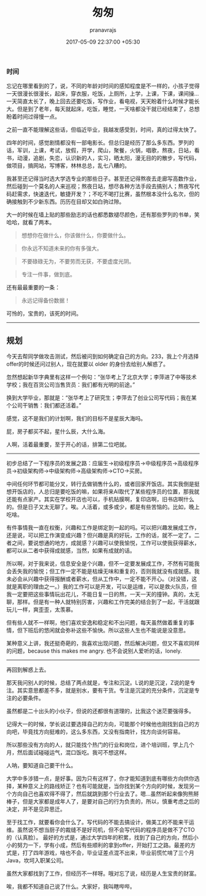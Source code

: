 ﻿---
layout: post
title:  "匆匆"
date:   2017-05-09 22:37:00 +05:30
categories: example
author: pranavrajs
github_repo_username: pranavrajs
github_repo : lucid
featured_image: /images/cf3c275egw1f8csta4d1nj20s61e0b2a.jpg
comments: true
---

### 时间

忘记在哪里看到的了，说，不同的年龄对时间的感知程度是不一样的，小孩子觉得一天很漫长很漫长，起床，穿衣服，吃饭，上厕所，上学，上课，下课，课间操...一天简直太长了，晚上回去还要吃饭，写作业，看电视，天天盼着什么时候才能长大。但是到了老年，每天就起床，吃饭，睡觉，一天啥都没干就已经结束了，总想盼着时间过得慢一点。

<!-- more -->

之前一直不能理解这些话，但临近毕业，我越发感受到，时间，真的过得太快了。

四年的时间，感觉剧情都没有一部电影长。但总归是经历了那么多东西。罗列的话，军训，上课，考试，放假，开学，爬山，聚餐，火锅，唱歌，熬夜，日站，看书，动漫，追剧，失恋，认识新的人，实习，晒太阳，漫无目的的散步，写代码，做项目，搞网站，写博客，林林总总，乱七八糟的。

我甚至还记得当时选大学选专业的那些日子。甚至还记得熬夜去走廊写高数作业，然后碰到一个莫名的人来巡视；熬夜日站，想尽各种方法手段去搞别人；熬夜写代码赶需求，快速迭代，敏捷开发？；不吃不喝打比赛，虽然根本没什么名次，但的确接触到不少新东西。历历在目却又如白驹过隙。

大一的时候在墙上贴的那些励志的话也都悉数褪尽颜色，还有那些罗列的书单，笑哈哈，就看了两本。

> 想想你在做什么，你该做什么，你要做什么。

> 你永远不知道未来的你有多强大。

> 不要碌碌无为，不要劳而无获，不要虚度光阴。

> 专注一件事，做到底。

还有最最重要的一条：

> 永远记得备份数据！

可怜的，宝贵的，该死的时间。

---

## 规划

今天去帮同学做攻击测试，然后被问到如何确定自己的方向。233，我上个月选择offer的时候还问过别人，现在就要以 older 的身份去给别人解惑了。

忽然想起新华字典里有这样一个例句：“张华考上了北京大学；李萍进了中等技术学校；我在百货公司当售货员：我们都有光明的前途。”

换到大学毕业，那就是：“张华考上了研究生；李萍去了创业公司写代码；我在某个公司干销售：我们都还活着。”

感觉，这不是我们的计划啊，我们的目标不是星辰大海吗。

屁，房子都买不起，星什么辰，大什么海。

人啊，活着最重要，至于开心的话，排第二位吧就。

---

初步总结了一下程序员的发展之路：应届生→初级程序员→中级程序员→高级程序员→初级架构师→中级架构师→高级架构师→CTO→买房。

中间任何环节都可能分叉，转行去做销售什么的，或者回家开饭店。其实我倒是挺想开饭店的，人总归是要吃饭的嘛，如果将来AI取代了某些程序员的位置，那我就还能有点家产。其实在学校开店也可以，手机贴膜啊，复印店啊，旧书店啊什么的。但是日子又太无聊了。唉。人活着，或多或少，都是有些苦恼的。比如，晚上吃啥。


有件事情我一直在权衡，兴趣和工作是绑定到一起的吗。可以把兴趣发展成工作，还是说，可以把工作演变成兴趣？但兴趣是真的好玩，工作的话，就不一定了。二者之间，要说想通的地方，成就感？兴趣可以使我愉悦，工作可以使我获得薪水，都可以从二者中获得成就感，当然，如果有成就的话。

所以啊，对于我来说，信息安全是个兴趣，但不一定要发展成工作，不然有可能我会丢失我的愉悦；但工作一定不能是枯燥无味和重复的，否则我就没有成就感。我未必会从兴趣中获得报酬或者薪水，但从工作中，一定不能不开心。（对没错，这就是离职的理由之一。）我的工作可以是开发，可以是运维，可以是救火队员，但我一定要把这些事情玩出花儿，不能日复一日的熬，一天一天的撞钟。真的，太无聊，那样。但是有一种人就特别厉害，兴趣和工作完美的结合到了一起，干活就跟玩儿一样，爽歪歪，太羡慕。

但有些人就不一样啊，他们喜欢安逸和稳定和不出问题，每天虽然做着重复的事情，但下班后的悠闲就会弥补这些不愉快。所以这些人生也不能说是没意思。

某种意义上讲，我还挺奇葩的，我喜欢出现问题，然后解决问题，但又不喜欢同样的问题，because this makes me angry. 也不会说别人爱听的话，lonely.

---

再回到解惑上去。

那天我问别人的时候，总结了两点就是，专注和沉淀。L说的是沉淀，Z说的是专注。其实意思都差不多，就是别水，要有干货。专注是沉淀的充分条件，沉淀是专注的必要条件。

虽然都是二十出头的小伙子，但说的还都很有道理的，比我这个迷茫要强得多。

记得大一的时候，学长说过要选择自己的方向，可能那个时候他也刚找到自己的方向吧，毕竟找方向挺难的，这么多东西，又没有指南针，找方向谈何容易。

所以那些没有方向的人，就只能找个热门的行业和岗位，进个培训班，学上几个月，然后面试碰碰运气，混口饭吃。我可不想这样。

人呐，要知道自己要干什么。

大学中多涉猎一点，是好事。因为只有这样了，你才能知道到底有哪些方向供你选择，某种意义上的路线矫正？也有可能就是，当你找到某个方向的时候，发现另一个方向自己也喜欢得不得了，然后就跳到那个行业去了。嗯...虽然听起来像狗熊掰棒子，但是大家都是成年人了，是要对自己的行为负责的，所以，慎重考虑之后的决定，并不是见异思迁。

至于找工作，就要看你会什么了。写代码的不能去搞设计，做美工的不能来干运维。虽然说不想当厨子的裁缝不是好司机，但不会写代码的程序员是做不了CTO的（认真脸）。
最好的方式是，通过大学四年的积累，找到了自己的方向，然后小小的努力一下，学有小成，然后有些顺利的拿到offer，开始打工之路。最差的方式是，打了四年游戏，啥也不会，毕业证差点混不出来，毕业前慌忙啃了三个月Java，坎坷入职某公司。

虽然大家都找到了工作，但经历不一样呀。哦对忘了说，经历是人生宝贵的财富。

唉，我都不知道自己说了什么。大家好，我叫瞎哔哔。












